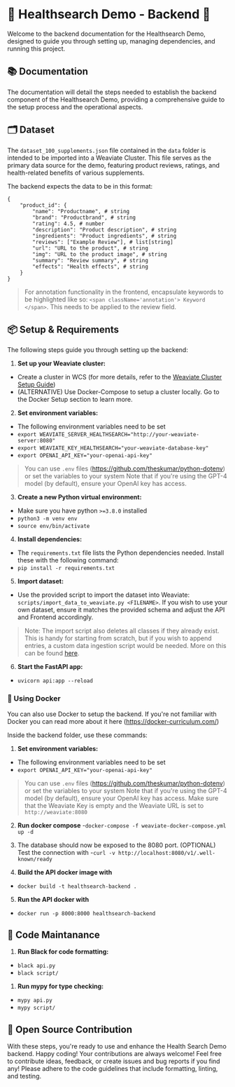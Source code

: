 # 🔧 Healthsearch Demo - Backend 🔧

Welcome to the backend documentation for the Healthsearch Demo, designed to guide you through setting up, managing dependencies, and running this project.

## 📚 Documentation

The documentation will detail the steps needed to establish the backend component of the Healthsearch Demo, providing a comprehensive guide to the setup process and the operational aspects.

## 🗂️ Dataset

The `dataset_100_supplements.json` file contained in the `data` folder is intended to be imported into a Weaviate Cluster. This file serves as the primary data source for the demo, featuring product reviews, ratings, and health-related benefits of various supplements.

The backend expects the data to be in this format:

```
{
    "product_id": {
        "name": "Productname", # string
        "brand": "Productbrand", # string
        "rating": 4.5, # number
        "description": "Product description", # string
        "ingredients": "Product ingredients", # string
        "reviews": ["Example Review"], # list[string]
        "url": "URL to the product", # string
        "img": "URL to the product image", # string
        "summary": "Review summary", # string
        "effects": "Health effects", # string
    }
}
```
> For annotation functionality in the frontend, encapsulate keywords to be highlighted like so: `<span className='annotation'> Keyword </span>`. This needs to be applied to the review field.

## 📦 Setup & Requirements

The following steps guide you through setting up the backend:

1. **Set up your Weaviate cluster:**
- Create a cluster in WCS (for more details, refer to the [Weaviate Cluster Setup Guide](https://weaviate.io/developers/wcs/guides/create-instance))
- (ALTERNATIVE) Use Docker-Compose to setup a cluster locally. Go to the Docker Setup section to learn more.

2. **Set environment variables:**
- The following environment variables need to be set
- ```export WEAVIATE_SERVER_HEALTHSEARCH="http://your-weaviate-server:8080"```
- ```export WEAVIATE_KEY_HEALTHSEARCH="your-weaviate-database-key"```
- ```export OPENAI_API_KEY="your-openai-api-key"```
> You can use `.env` files (https://github.com/theskumar/python-dotenv) or set the variables to your system
> Note that if you're using the GPT-4 model (by default), ensure your OpenAI key has access.

3. **Create a new Python virtual environment:**
- Make sure you have python `>=3.8.0` installed
- ```python3 -m venv env```
- ```source env/bin/activate```

4. **Install dependencies:**
- The `requirements.txt` file lists the Python dependencies needed. Install these with the following command:
- ```pip install -r requirements.txt```

5. **Import dataset:**
- Use the provided script to import the dataset into Weaviate: `scripts/import_data_to_weaviate.py <FILENAME>`. If you wish to use your own dataset, ensure it matches the provided schema and adjust the API and Frontend accordingly.
> Note: The import script also deletes all classes if they already exist. This is handy for starting from scratch, but if you wish to append entries, a custom data ingestion script would be needed. More on this can be found [here](https://weaviate.io/developers/weaviate/manage-data/import).

6. **Start the FastAPI app:**
- ```uvicorn api:app --reload```

### 🐳 Using Docker

You can also use Docker to setup the backend. If you're not familiar with Docker you can read more about it here (https://docker-curriculum.com/)

Inside the backend folder, use these commands:

1. **Set environment variables:**
- The following environment variables need to be set
- ```export OPENAI_API_KEY="your-openai-api-key"```
> You can use `.env` files (https://github.com/theskumar/python-dotenv) or set the variables to your system
> Note that if you're using the GPT-4 model (by default), ensure your OpenAI key has access.
> Make sure that the Weaviate Key is empty and the Weaviate URL is set to `http://weaviate:8080`

2. **Run docker compose** 
-`docker-compose -f weaviate-docker-compose.yml up -d`

3. The database should now be exposed to the 8080 port. (OPTIONAL) Test the connection with 
-`curl -v http://localhost:8080/v1/.well-known/ready`

4. **Build the API docker image with**
-  `docker build -t healthsearch-backend .`

5. **Run the API docker with**
- `docker run -p 8000:8000 healthsearch-backend`

## 🔗 Code Maintanance

1. **Run Black for code formatting:**
-  `black api.py`
-  `black script/`

1. **Run mypy for type checking:**
-  `mypy api.py`
-  `mypy script/`

## 💖 Open Source Contribution

With these steps, you're ready to use and enhance the Health Search Demo backend. Happy coding!
Your contributions are always welcome! Feel free to contribute ideas, feedback, or create issues and bug reports if you find any! Please adhere to the code guidelines that include formatting, linting, and testing.



